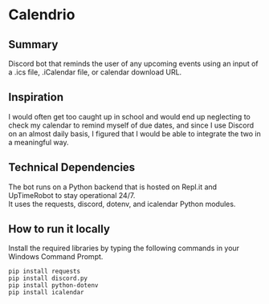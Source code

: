 # Calendrio
## Summary
Discord bot that reminds the user of any upcoming events using an input of a .ics file, .iCalendar file, or calendar download URL.

## Inspiration
I would often get too caught up in school and would end up neglecting to check my calendar to remind myself of due dates, and since I use Discord on an almost daily basis, I figured that I would be able to integrate the two in a meaningful way.

## Technical Dependencies
The bot runs on a Python backend that is hosted on Repl.it and UpTimeRobot to stay operational 24/7.\
It uses the requests, discord, dotenv, and icalendar Python modules.


## How to run it locally
Install the required libraries by typing the following commands in your Windows Command Prompt.
```
pip install requests
pip install discord.py
pip install python-dotenv
pip install icalendar
```